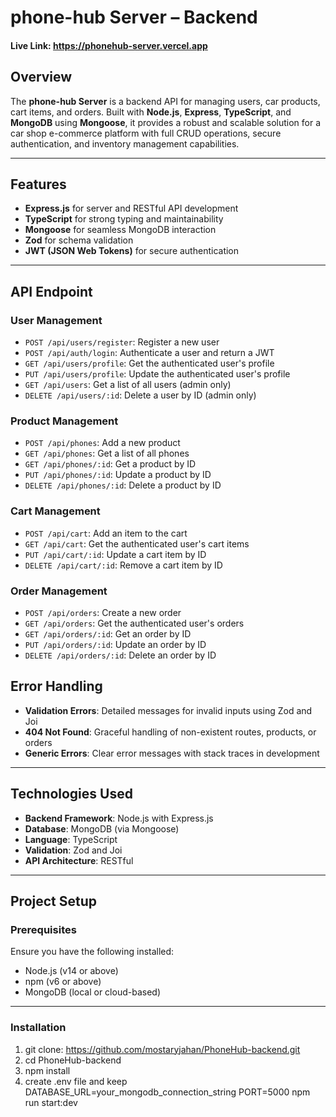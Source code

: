 # phone-hub Server – Backend

#### Live Link: https://phonehub-server.vercel.app

## Overview

The **phone-hub Server** is a backend API for managing users, car products, cart items, and orders. Built with **Node.js**, **Express**, **TypeScript**, and **MongoDB** using **Mongoose**, it provides a robust and scalable solution for a car shop e-commerce platform with full CRUD operations, secure authentication, and inventory management capabilities.

---

## Features

- **Express.js** for server and RESTful API development  
- **TypeScript** for strong typing and maintainability  
- **Mongoose** for seamless MongoDB interaction  
- **Zod** for schema validation  
- **JWT (JSON Web Tokens)** for secure authentication  
---

## API Endpoint
### User Management
- `POST /api/users/register`: Register a new user
- `POST /api/auth/login`: Authenticate a user and return a JWT
- `GET /api/users/profile`: Get the authenticated user's profile
- `PUT /api/users/profile`: Update the authenticated user's profile
- `GET /api/users`: Get a list of all users (admin only)
- `DELETE /api/users/:id`: Delete a user by ID (admin only)
### Product Management
- `POST /api/phones`: Add a new product 
- `GET /api/phones`: Get a list of all phones
- `GET /api/phones/:id`: Get a product by ID
- `PUT /api/phones/:id`: Update a product by ID 
- `DELETE /api/phones/:id`: Delete a product by ID 
### Cart Management
- `POST /api/cart`: Add an item to the cart
- `GET /api/cart`: Get the authenticated user's cart items
- `PUT /api/cart/:id`: Update a cart item by ID
- `DELETE /api/cart/:id`: Remove a cart item by ID
### Order Management
- `POST /api/orders`: Create a new order
- `GET /api/orders`: Get the authenticated user's orders
- `GET /api/orders/:id`: Get an order by ID
- `PUT /api/orders/:id`: Update an order by ID 
- `DELETE /api/orders/:id`: Delete an order by ID 


## Error Handling

- **Validation Errors**: Detailed messages for invalid inputs using Zod and Joi  
- **404 Not Found**: Graceful handling of non-existent routes, products, or orders  
- **Generic Errors**: Clear error messages with stack traces in development  

---

## Technologies Used

- **Backend Framework**: Node.js with Express.js  
- **Database**: MongoDB (via Mongoose)  
- **Language**: TypeScript  
- **Validation**: Zod and Joi  
- **API Architecture**: RESTful  

---

## Project Setup

###  Prerequisites

Ensure you have the following installed:

- Node.js (v14 or above)  
- npm (v6 or above)  
- MongoDB (local or cloud-based)  

---

### Installation

1. git clone: https://github.com/mostaryjahan/PhoneHub-backend.git
2. cd PhoneHub-backend
3. npm install
4. create .env file and keep
  DATABASE_URL=your_mongodb_connection_string
  PORT=5000
 npm run start:dev
